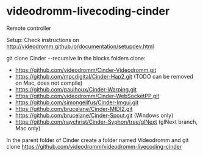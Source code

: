 # videodromm-livecoding-cinder
Remote controller

Setup:
Check instructions on http://videodromm.github.io/documentation/setupdev.html

git clone Cinder --recursive
In the blocks folders clone:
- https://github.com/videodromm/Cinder-Videodromm.git
- https://github.com/mpcdigital/Cinder-Hap2.git (TODO can be removed on Mac, does not compile)
- https://github.com/paulhoux/Cinder-Warping.git
- https://github.com/videodromm/Cinder-WebSocketPP.git
- https://github.com/simongeilfus/Cinder-Imgui.git
- https://github.com/brucelane/Cinder-MIDI2.git
- https://github.com/brucelane/Cinder-Spout.git (Windows only)
- https://github.com/naychrist/Cinder-Syphon/tree/glNext (glNext branch, Mac only)

In the parent folder of Cinder create a folder named Videodromm and git clone https://github.com/videodromm/videodromm-livecoding-cinder

